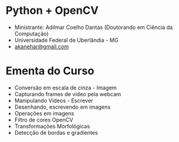 # Python + OpenCV 

- Ministrante: Adilmar Coelho Dantas (Doutorando em Ciência da Computação) 
- Universidade Federal de Uberlândia - MG
- akanehar@gmail.com

# Ementa do Curso 

- Conversão em escala de cinza - Imagem
- Capturando frames de vídeo pela webcam
- Manipulando Vídeos - Escrever
- Desenhando, escrevendo em imagens
- Operações em imagens
- Filtro de cores OpenCV
- Transformações Morfológicas
- Detecção de bordas e gradientes
